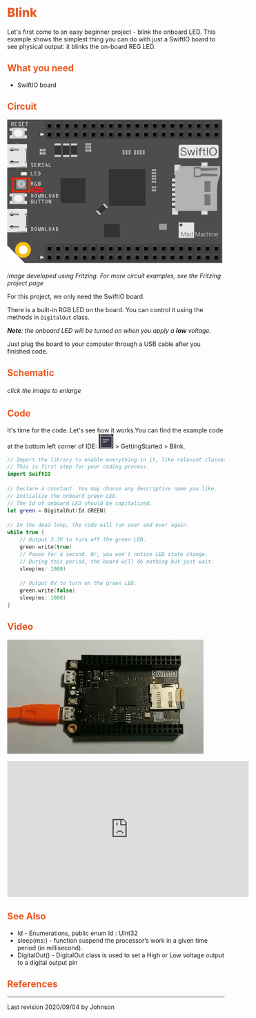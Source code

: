 # <span style="color:#EA5823;font-weight:800">Blink</span>

Let's first come to an easy beginner project - blink the onboard LED. This example shows the simplest thing you can do with just a SwiftIO board to see physical output: it blinks the on-board REG LED.

## <span style="color:#EA5823;font-weight:700">What you need</span>

- SwiftIO board

## <span style="color:#EA5823;font-weight:700">Circuit</span>

![](../../.gitbook/assets/untitled-sketch_bb.png)

<em>image developed using Fritzing. For more circuit examples, see the Fritzing project page</em>

For this project, we only need the SwiftIO board.

There is a built-in RGB LED on the board. You can control it using the methods in `DigitalOut` class.

_**Note**: the onboard LED will be turned on when you apply a **low** voltage._

Just plug the board to your computer through a USB cable after you finished code.

## <span style="color:#EA5823;font-weight:700">Schematic</span>

###### click the image to enlarge


## <span style="color:#EA5823;font-weight:700">Code</span>

It's time for the code. Let's see how it works.You can find the example code at the bottom left corner of IDE: ![](../../.gitbook/assets/xnip2020-07-22_16-04-33.jpg) &gt; GettingStarted &gt; Blink.


```swift
// Import the library to enable everything in it, like relevant classes and methods. 
// This is first step for your coding process.
import SwiftIO

// Declare a constant. You may choose any descriptive name you like. 
// Initialize the onboard green LED. 
// The Id of onboard LED should be capitalized.
let green = DigitalOut(Id.GREEN) 

// In the dead loop, the code will run over and over again.
while true {
    // Output 3.3V to turn off the green LED.
    green.write(true)
    // Pause for a second. Or, you won't notice LED state change. 
    // During this period, the board will do nothing but just wait.
    sleep(ms: 1000)
    
    // Output 0V to turn on the green LED.
    green.write(false)
    sleep(ms: 1000)
}
```
## <span style="color:#EA5823;font-weight:700">Video</span>

![](../../.gitbook/assets/gif01.gif)

<iframe width="560" height="315" src="https://www.youtube.com/embed/DKYpSNS2rM8" frameborder="0" allow="accelerometer; autoplay; encrypted-media; gyroscope; picture-in-picture" allowfullscreen></iframe>

## <span style="color:#EA5823;font-weight:700">See Also</span>

- Id - Enumerations, public enum Id : UInt32
- sleep(ms:) - function suspend the processor’s work in a given time period (in millisecond).
- DigitalOut() - DigitalOut class is used to set a High or Low voltage output to a digital output pin

## <span style="color:#EA5823;font-weight:700">References</span>

---
Last revision 2020/09/04 by Johnson